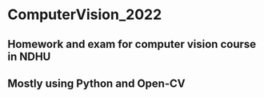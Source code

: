 # ComputerVision_2022
## Homework and exam for computer vision course in NDHU
## Mostly using Python and Open-CV
